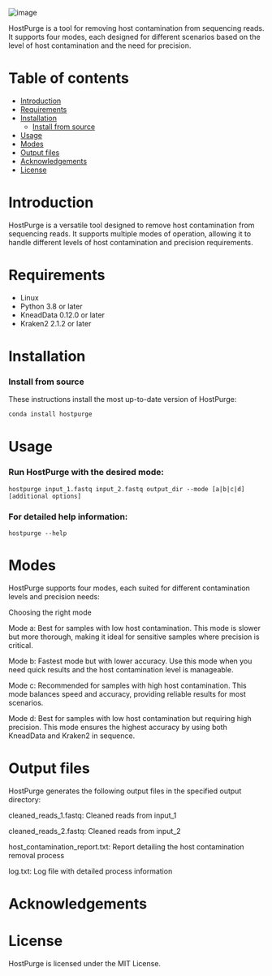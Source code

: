![image](https://github.com/HaoLuo-leo/HostPurge/assets/138950844/d30e36dc-0f2d-4c57-a7b3-d94502a3638a)

HostPurge is a tool for removing host contamination from sequencing reads. It supports four modes, each designed for different scenarios based on the level of host contamination and the need for precision.

# Table of contents

* [Introduction](#introduction)
* [Requirements](#requirements)
* [Installation](#installation)
    * [Install from source](#install-from-source)
* [Usage](#usage)
* [Modes](#modes)
* [Output files](#output-files)
* [Acknowledgements](#acknowledgements)
* [License](#license)

# Introduction

HostPurge is a versatile tool designed to remove host contamination from sequencing reads. It supports multiple modes of operation, allowing it to handle different levels of host contamination and precision requirements.

# Requirements

* Linux 
* Python 3.8 or later
* KneadData 0.12.0 or later
* Kraken2 2.1.2 or later

# Installation

### Install from source

These instructions install the most up-to-date version of HostPurge:

```bash
conda install hostpurge
```
# Usage

### Run HostPurge with the desired mode:
```
hostpurge input_1.fastq input_2.fastq output_dir --mode [a|b|c|d] [additional options]
```
### For detailed help information:
```
hostpurge --help
```
# Modes

HostPurge supports four modes, each suited for different contamination levels and precision needs:

Choosing the right mode

Mode a: Best for samples with low host contamination. This mode is slower but more thorough, making it ideal for sensitive samples where precision is critical.

Mode b: Fastest mode but with lower accuracy. Use this mode when you need quick results and the host contamination level is manageable.

Mode c: Recommended for samples with high host contamination. This mode balances speed and accuracy, providing reliable results for most scenarios.

Mode d: Best for samples with low host contamination but requiring high precision. This mode ensures the highest accuracy by using both KneadData and Kraken2 in sequence.

# Output files

HostPurge generates the following output files in the specified output directory:

cleaned_reads_1.fastq: Cleaned reads from input_1

cleaned_reads_2.fastq: Cleaned reads from input_2

host_contamination_report.txt: Report detailing the host contamination removal process

log.txt: Log file with detailed process information

# Acknowledgements



# License

HostPurge is licensed under the MIT License.
